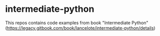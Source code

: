 # intermediate-python
This repos contains code examples from book "Intermediate Python" (https://legacy.gitbook.com/book/lancelote/intermediate-python/details)
